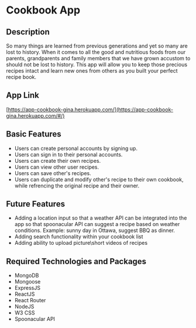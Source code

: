 # Cookbook App

## Description

So many things are learned from previous generations and yet so many are lost to history. When it comes to all the good and nutritious foods from our parents, grandparents and family members that we have grown accustom to should not be lost to history. This app will allow you to keep those precious recipes intact and learn new ones from others as you built your perfect recipe book.

## App Link

[https://app-cookbook-gina.herokuapp.com/](https://app-cookbook-gina.herokuapp.com/#/)

## Basic Features

* Users can create personal accounts by signing up.
* Users can sign in to their personal accounts.
* Users can create their own recipes.
* Users can view other user recipes.
* Users can save other's recipes.
* Users can duplicate and modify other's recipe to their own cookbook, while refrencing the original recipe and their owner.

## Future Features

* Adding a location input so that a weather API can be integrated into the app so that spoonacular API can suggest a recipe based on weather conditions. Example: sunny day in Ottawa, suggest BBQ as dinner.
* Adding search functionality within your cookbook list
* Adding ability to upload picture\short videos of recipes

## Required Technologies and Packages

* MongoDB
* Mongoose
* ExpressJS
* ReactJS
* React Router
* NodeJS
* W3 CSS
* Spoonacular API
